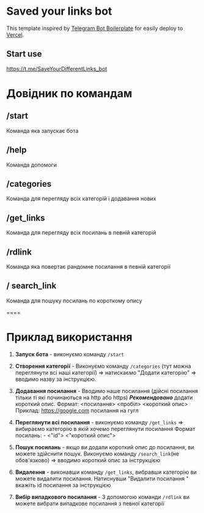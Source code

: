 # Saved your links bot

This template inspired by [Telegram Bot Boilerplate](https://github.com/yakovlevyuri/telegram-bot-boilerplate) for easily deploy to [Vercel](https://vercel.com).

## Start use

https://t.me/SaveYourDifferentLinks_bot

# Довідник по командам

## /start

Команда яка запускає бота

## /help

Команда допомоги

## /categories

Команда для перегляду всіх категорій і додавання нових

## /get_links

Команда для перегляду всіх посилань в певній категорій

## /rdlink

Команда яка повертає рандомне посилання в певній категорії

## / search_link

Команда для пошуку посилань по короткому опису

====

# Приклад використання

1. **Запуск бота** - виконуємо команду `/start`

2. **Створення категорії** - Виконуємо команду `/categories` (тут можна переглянути всі наші категорії) => натискаємо "Додати категорію" => вводимо назву за інструкцією.

3. **Додавання посилання** - Вводимо наше посилання (дійсні посилання тільки ті які починаються на http або https) **_Рекомендовано_** додати короткий опис.
   Формат: <посилання> <пробіл> <короткий опис>
   Приклад: https://google.com посилання на гугл

4. **Переглянути всі посилання** - виконуємо команду `/get_links` => вибираємо категорію в якій хочемо переглянути посилання
   Формат посилань: - <"id"> <"короткий опис">

5. **Пошук посилань** - якщо ви додали короткий опис до посилання, ви можете здійснити пошук. Виконуємо команду `/search_link`(не обов'язково) => вводимо короткий опис за інструкцією

6. **Видалення** - виконавши команду `/get_links`, вибравши категорію ви можете видалити посилання. Натиснувши "Видалити посилання " вкажіть id посилання за інструкцією

7. **Вибір випадкового посилання** - З допомогою команди `/rdlink` ви можете вибрати випадкове посилання з певної категорії
